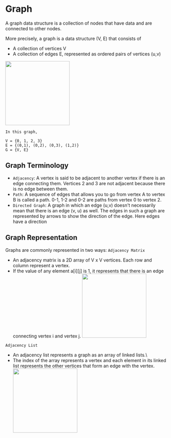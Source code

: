 # Graph

A graph data structure is a collection of nodes that have data and are connected to other nodes.

More precisely, a graph is a data structure (V, E) that consists of
- A collection of vertices V
- A collection of edges E, represented as ordered pairs of vertices (u,v)

<img src="https://cdn.programiz.com/sites/tutorial2program/files/graph-vertices-edges_0.png" width="200px"></img>
```
In this graph,

V = {0, 1, 2, 3}
E = {(0,1), (0,2), (0,3), (1,2)}
G = {V, E}
```

## Graph Terminology

- `Adjacency`: A vertex is said to be adjacent to another vertex if there is an edge connecting them. Vertices 2 and 3 are not adjacent because there is no edge between them.
- `Path`: A sequence of edges that allows you to go from vertex A to vertex B is called a path. 0-1, 1-2 and 0-2 are paths from vertex 0 to vertex 2.
- `Directed Graph`: A graph in which an edge (u,v) doesn't necessarily mean that there is an edge (v, u) as well. The edges in such a graph are represented by arrows to show the direction of the edge.  Here edges have a direction

## Graph Representation

Graphs are commonly represented in two ways:
`Adjacency Matrix` 
- An adjacency matrix is a 2D array of V x V vertices. Each row and column represent a vertex.
- If the value of any element a[i][j] is 1, it represents that there is an edge connecting vertex i and vertex j.
<img src="https://cdn.programiz.com/sites/tutorial2program/files/adjacency-matrix_1.png" width="200px"></img>

`Adjacency List`
- An adjacency list represents a graph as an array of linked lists.\
- The index of the array represents a vertex and each element in its linked list represents the other vertices that form an edge with the vertex.
<img src="https://cdn.programiz.com/sites/tutorial2program/files/adjacency-list.png" width="200px"></img>
